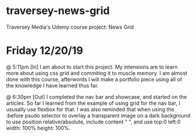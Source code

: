 # traversey-news-grid
Traversey Media's Udemy course project: News Grid

# Friday 12/20/19
@ 5:11pm [In]
I am about to start this project. My intensions are to learn more about using css grid and commiting it to muscle memory. I am almost done with this course, afterwords I will make a portfolio piece using all of the knowledge I have learned thus far.

@ 6:30pm [Out]
I completed the nav bar and showcase, and started on the articles. So far I learned from the example of using grid for the nav bar, I ususally use flexbox for that. I was also reminded that when using the :before psudo selector to overlay a transparent image on a dark background to use position relative/absolute, include content " ", and use top:0 left:0 width: 100% height: 100%.

